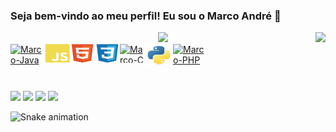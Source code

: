 ### Seja bem-vindo ao meu perfil! Eu sou o Marco André 👋


<div align="center">
  <a href="https://github.com/marcoselli">
  <img height="180em" src="https://github-readme-stats.vercel.app/api?username=marcoselli&show_icons=true&theme=dracula&include_all_commits=true&count_private=true"/>
  <img align="right"height="180em" src="https://github-readme-stats.vercel.app/api/top-langs/?username=marcoselli&layout=compact&langs_count=7&theme=dracula"/>
</div>
  
<div style="display: flex"><br>
  <img align="center" alt="Marco-Java" height="45" width="55" src="https://cdn.jsdelivr.net/gh/devicons/devicon/icons/java/java-original.svg">
  <img align="center" alt="Marco-Js" height="30" width="40" src="https://raw.githubusercontent.com/devicons/devicon/master/icons/javascript/javascript-plain.svg">
  <img align="center" alt="Marco-HTML" height="30" width="40" src="https://raw.githubusercontent.com/devicons/devicon/master/icons/html5/html5-original.svg">
  <img align="center" alt="Marco-CSS" height="30" width="40" src="https://raw.githubusercontent.com/devicons/devicon/master/icons/css3/css3-original.svg">
  <img align="center" alt="Marco-C" height="30" width="40" src="https://cdn.jsdelivr.net/gh/devicons/devicon/icons/c/c-original.svg">
  <img align="center" alt="Marco-Python" height="35" width="45" src="https://raw.githubusercontent.com/devicons/devicon/master/icons/python/python-original.svg">
  <img align="center" alt="Marco-PHP" height="45" width="55" src="https://cdn.jsdelivr.net/gh/devicons/devicon/icons/php/php-original.svg">
</div>
  
  
  ##
 
<div>
  <a href="https://www.linkedin.com/in/marcoselli" target="_blank"><img src="https://img.shields.io/badge/-LinkedIn-%230077B5?style=for-the-badge&logo=linkedin&logoColor=white" target="_blank"></a>
  <a href = "mailto:marcoadselli@gmail.com"><img src="https://img.shields.io/badge/Gmail-D14836?style=for-the-badge&logo=gmail&logoColor=white" target="_blank"></a>
  <a href="https://instagram.com/rafaballerini" target="_blank"><img src="https://img.shields.io/badge/-Instagram-%23E4405F?style=for-the-badge&logo=instagram&logoColor=white" target="_blank"></a>
 <a href="https://discord.gg/wagxzStdcR" target="_blank"><img src="https://img.shields.io/badge/Discord-7289DA?style=for-the-badge&logo=discord&logoColor=white" target="_blank"></a> 
  
  
 
  ![Snake animation](https://github.com/marcoselli/marcoselli/blob/output/github-contribution-grid-snake.svg)
 
</div>
